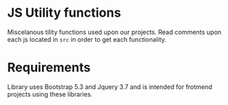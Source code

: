 # JS Utility functions
Miscelanous tility functions used upon our projects. Read comments upon each js located in `src` in order to get each functionality.

# Requirements
Library uses Bootstrap 5.3 and Jquery 3.7 and is intended for frotmend projects using these libraries.

